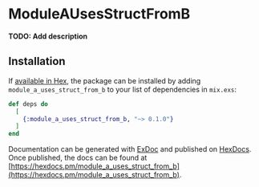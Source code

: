# ModuleAUsesStructFromB

**TODO: Add description**

## Installation

If [available in Hex](https://hex.pm/docs/publish), the package can be installed
by adding `module_a_uses_struct_from_b` to your list of dependencies in `mix.exs`:

```elixir
def deps do
  [
    {:module_a_uses_struct_from_b, "~> 0.1.0"}
  ]
end
```

Documentation can be generated with [ExDoc](https://github.com/elixir-lang/ex_doc)
and published on [HexDocs](https://hexdocs.pm). Once published, the docs can
be found at [https://hexdocs.pm/module_a_uses_struct_from_b](https://hexdocs.pm/module_a_uses_struct_from_b).

